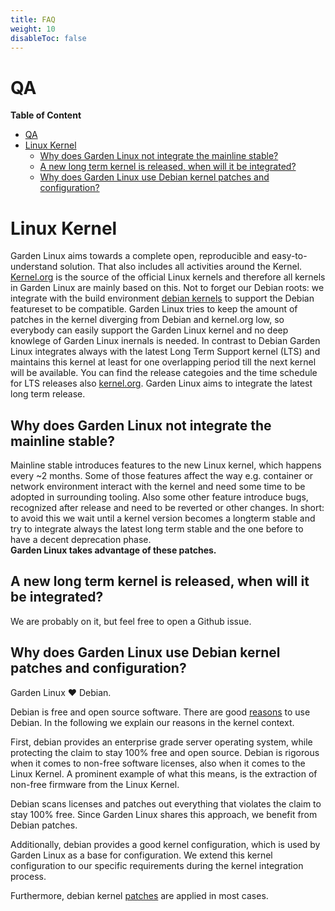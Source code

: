 ```yaml
---
title: FAQ
weight: 10
disableToc: false
---
```


# QA

**Table of Content**
- [QA](#qa)
- [Linux Kernel](#linux-kernel)
  - [Why does Garden Linux not integrate the mainline stable?](#why-does-garden-linux-not-integrate-the-mainline-stable)
  - [A new long term kernel is released, when will it be integrated?](#a-new-long-term-kernel-is-released-when-will-it-be-integrated)
  - [Why does Garden Linux use Debian kernel patches and configuration?](#why-does-garden-linux-use-debian-kernel-patches-and-configuration)


# Linux Kernel

Garden Linux aims towards a complete open, reproducible and easy-to-understand solution. That also includes all activities around the Kernel.
[Kernel.org](https://kernel.org) is the source of the official Linux kernels and therefore all kernels in Garden Linux are mainly based on this. Not to forget our Debian roots: we integrate with the build environment [debian kernels](https://wiki.debian.org/Kernel) to support the Debian featureset to be compatible. Garden Linux tries to keep the amount of patches in the kernel diverging from Debian and kernel.org low, so everybody can easily support the Garden Linux kernel and no deep knowlege of Garden Linux inernals is needed.
In contrast to Debian Garden Linux integrates always with the latest Long Term Support kernel (LTS) and maintains this kernel at least for one overlapping period till the next kernel will be available. You can find the release categoies and the time schedule for LTS releases also [kernel.org](https://www.kernel.org/category/releases.html).
Garden Linux aims to integrate the latest long term release.

## Why does Garden Linux not integrate the mainline stable?
Mainline stable introduces features to the new Linux kernel, which happens every ~2 months. Some of those features affect the way e.g. container or network environment interact with the kernel and need some time to be adopted in surrounding tooling. Also some other feature introduce bugs, recognized after release and need to be reverted or other changes. In short: to avoid this we wait until a kernel version becomes a longterm stable and try to integrate always the latest long term stable and the one before to have a decent deprecation phase.   
**Garden Linux takes advantage of these patches.**

## A new long term kernel is released, when will it be integrated?
We are probably on it, but feel free to open a Github issue.

## Why does Garden Linux use Debian kernel patches and configuration?
Garden Linux :heart: Debian.

Debian is free and open source software. There are good [reasons](https://www.debian.org/intro/why_debian)
to use Debian. In the following we explain our reasons in the kernel context.

First, debian provides an enterprise grade server operating system,
while protecting the claim to stay 100% free and open source.
Debian is rigorous when it comes to non-free software licenses,
also when it comes to the Linux Kernel. A prominent example of
what this means, is the extraction of non-free firmware from
the Linux Kernel.

Debian scans licenses and patches out everything
that violates the claim to stay 100% free. Since Garden Linux shares this
approach, we benefit from Debian patches.

Additionally, debian provides a good kernel configuration,
which is used by Garden Linux as a base for configuration.
We extend this kernel configuration to our specific requirements during the
kernel integration process.

Furthermore, debian kernel [patches](https://salsa.debian.org/kernel-team/linux/-/tree/master/debian/patches) are applied in most cases.

